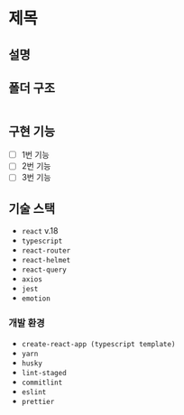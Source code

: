 # 제목

## 설명

## 폴더 구조

```bash

```

## 구현 기능

- [ ] 1번 기능
- [ ] 2번 기능
- [ ] 3번 기능

## 기술 스택

- `react` v.18
- `typescript`
- `react-router`
- `react-helmet`
- `react-query`
- `axios`
- `jest`
- `emotion`

### 개발 환경

- `create-react-app (typescript template)`
- `yarn`
- `husky`
- `lint-staged`
- `commitlint`
- `eslint`
- `prettier`
